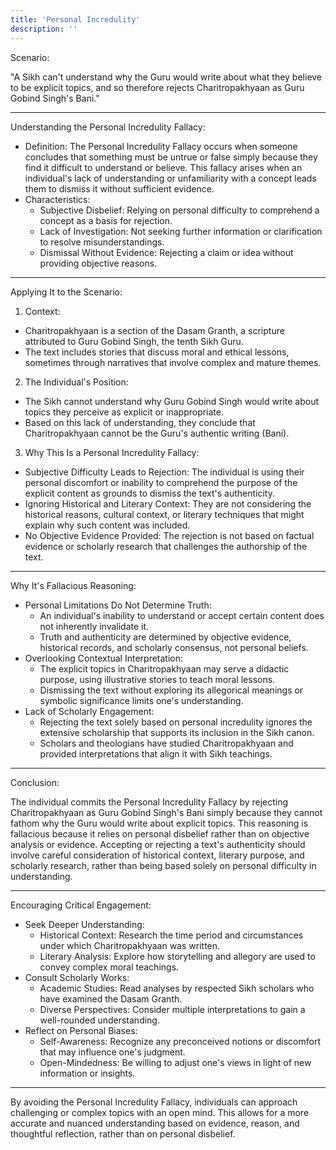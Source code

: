 ```yaml
---
title: 'Personal Incredulity'
description: ''
---
```

Scenario:

"A Sikh can't understand why the Guru would write about what they believe to be explicit topics, and so therefore rejects Charitropakhyaan as Guru Gobind Singh's Bani."

---

Understanding the Personal Incredulity Fallacy:

* Definition: The Personal Incredulity Fallacy occurs when someone concludes that something must be untrue or false simply because they find it difficult to understand or believe. This fallacy arises when an individual's lack of understanding or unfamiliarity with a concept leads them to dismiss it without sufficient evidence.
* Characteristics:
  * Subjective Disbelief: Relying on personal difficulty to comprehend a concept as a basis for rejection.
  * Lack of Investigation: Not seeking further information or clarification to resolve misunderstandings.
  * Dismissal Without Evidence: Rejecting a claim or idea without providing objective reasons.

---

Applying It to the Scenario:

1. Context:
  * Charitropakhyaan is a section of the Dasam Granth, a scripture attributed to Guru Gobind Singh, the tenth Sikh Guru.
  * The text includes stories that discuss moral and ethical lessons, sometimes through narratives that involve complex and mature themes.
2. The Individual's Position:
  * The Sikh cannot understand why Guru Gobind Singh would write about topics they perceive as explicit or inappropriate.
  * Based on this lack of understanding, they conclude that Charitropakhyaan cannot be the Guru's authentic writing (Bani).
3. Why This Is a Personal Incredulity Fallacy:
  * Subjective Difficulty Leads to Rejection: The individual is using their personal discomfort or inability to comprehend the purpose of the explicit content as grounds to dismiss the text's authenticity.
  * Ignoring Historical and Literary Context: They are not considering the historical reasons, cultural context, or literary techniques that might explain why such content was included.
  * No Objective Evidence Provided: The rejection is not based on factual evidence or scholarly research that challenges the authorship of the text.

---

Why It's Fallacious Reasoning:

* Personal Limitations Do Not Determine Truth:
  * An individual's inability to understand or accept certain content does not inherently invalidate it.
  * Truth and authenticity are determined by objective evidence, historical records, and scholarly consensus, not personal beliefs.
* Overlooking Contextual Interpretation:
  * The explicit topics in Charitropakhyaan may serve a didactic purpose, using illustrative stories to teach moral lessons.
  * Dismissing the text without exploring its allegorical meanings or symbolic significance limits one's understanding.
* Lack of Scholarly Engagement:
  * Rejecting the text solely based on personal incredulity ignores the extensive scholarship that supports its inclusion in the Sikh canon.
  * Scholars and theologians have studied Charitropakhyaan and provided interpretations that align it with Sikh teachings.

---

Conclusion:

The individual commits the Personal Incredulity Fallacy by rejecting Charitropakhyaan as Guru Gobind Singh's Bani simply because they cannot fathom why the Guru would write about explicit topics. This reasoning is fallacious because it relies on personal disbelief rather than on objective analysis or evidence. Accepting or rejecting a text's authenticity should involve careful consideration of historical context, literary purpose, and scholarly research, rather than being based solely on personal difficulty in understanding.

---

Encouraging Critical Engagement:

* Seek Deeper Understanding:
  * Historical Context: Research the time period and circumstances under which Charitropakhyaan was written.
  * Literary Analysis: Explore how storytelling and allegory are used to convey complex moral teachings.
* Consult Scholarly Works:
  * Academic Studies: Read analyses by respected Sikh scholars who have examined the Dasam Granth.
  * Diverse Perspectives: Consider multiple interpretations to gain a well-rounded understanding.
* Reflect on Personal Biases:
  * Self-Awareness: Recognize any preconceived notions or discomfort that may influence one's judgment.
  * Open-Mindedness: Be willing to adjust one's views in light of new information or insights.

---

By avoiding the Personal Incredulity Fallacy, individuals can approach challenging or complex topics with an open mind. This allows for a more accurate and nuanced understanding based on evidence, reason, and thoughtful reflection, rather than on personal disbelief.

